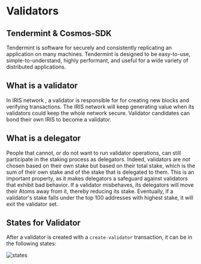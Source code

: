 # Validators

## Tendermint & Cosmos-SDK

Tendermint is software for securely and consistently replicating an application on many machines. Tendermint is designed to be easy-to-use, simple-to-understand, highly performant, and useful for a wide variety of distributed applications.



## What is a validator

In IRIS network , a validator is responsible for for creating new blocks and verifying transactions. The IRIS network will keep generating value when its validators could keep the whole network secure.
Validator candidates can bond their own IRIS to become a validator.


## What is a delegator

People that cannot, or do not want to run validator operations, can still participate in the staking process as delegators. Indeed, validators are not chosen based on their own stake but based on their total stake, which is the sum of their own stake and of the stake that is delegated to them. This is an important property, as it makes delegators a safeguard against validators that exhibit bad behavior. If a validator misbehaves, its delegators will move their Atoms away from it, thereby reducing its stake. Eventually, if a validator's stake falls under the top 100 addresses with highest stake, it will exit the validator set.


## States for Validator


After a validator is created with a `create-validator` transaction, it can be in the following states:

![states](../pics/states.jpg)
  

